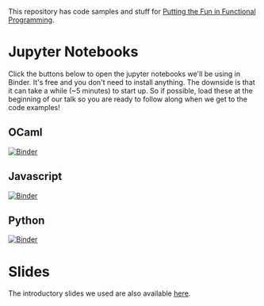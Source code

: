 This repository has code samples and stuff for [Putting the Fun in Functional
Programming](https://cposc.org/sessions/putting-fun-functional-programming/).

# Jupyter Notebooks

Click the buttons below to open the jupyter notebooks we'll be using in Binder.  It's free and you don't need to install anything.  The downside is that it can take a while (~5 minutes) to start up.  So if possible, load these at the beginning of our talk so you are ready to follow along when we get to the code examples!

## OCaml

[![Binder](https://mybinder.org/badge_logo.svg)](https://mybinder.org/v2/gh/edmcman/cposc-fun/ocamlenv?urlpath=git-pull%3Frepo%3Dhttps%253A%252F%252Fgithub.com%252Fedmcman%252Fcposc-fun%26urlpath%3Dtree%252Fcposc-fun%252Fnotebooks%252F1-ocaml.ipynb%26branch%3Dmaster)

## Javascript

[![Binder](https://mybinder.org/badge_logo.svg)](https://mybinder.org/v2/gh/edmcman/cposc-fun/jsenv?urlpath=git-pull%3Frepo%3Dhttps%253A%252F%252Fgithub.com%252Fedmcman%252Fcposc-fun%26urlpath%3Dtree%252Fcposc-fun%252Fnotebooks%252F2-js.ipynb%26branch%3Dmaster)

## Python

[![Binder](https://mybinder.org/badge_logo.svg)](https://mybinder.org/v2/gh/edmcman/cposc-fun/jsenv?urlpath=git-pull%3Frepo%3Dhttps%253A%252F%252Fgithub.com%252Fedmcman%252Fcposc-fun%26urlpath%3Dtree%252Fcposc-fun%252Fnotebooks%252F3-python.ipynb%26branch%3Dmaster)

# Slides

The introductory slides we used are also available [here](https://1drv.ms/p/s!Aqt2XoeJv2c8rExbwyZWPjtRH0sc?e=DyTsSR).